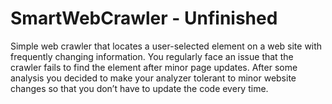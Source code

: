 # SmartWebCrawler - Unfinished
Simple web crawler that locates a user-selected element on a web site with frequently changing information. You regularly face an issue that the crawler fails to find the element after minor page updates. After some analysis you decided to make your analyzer tolerant to minor website changes so that you don’t have to update the code every time.
